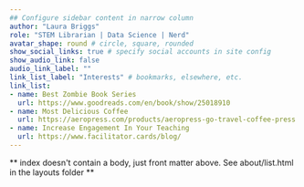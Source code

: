 ```yaml
---
## Configure sidebar content in narrow column
author: "Laura Briggs"
role: "STEM Librarian | Data Science | Nerd"
avatar_shape: round # circle, square, rounded
show_social_links: true # specify social accounts in site config
show_audio_link: false
audio_link_label: ""
link_list_label: "Interests" # bookmarks, elsewhere, etc.
link_list:
- name: Best Zombie Book Series
  url: https://www.goodreads.com/en/book/show/25018910
- name: Most Delicious Coffee
  url: https://aeropress.com/products/aeropress-go-travel-coffee-press
- name: Increase Engagement In Your Teaching
  url: https://www.facilitator.cards/blog/
---
```


** index doesn't contain a body, just front matter above.
See about/list.html in the layouts folder **

